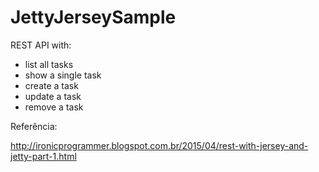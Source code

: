 # JettyJerseySample

REST API with:

- list all tasks
- show a single task
- create a task
- update a task
- remove a task

Referência:

http://ironicprogrammer.blogspot.com.br/2015/04/rest-with-jersey-and-jetty-part-1.html
